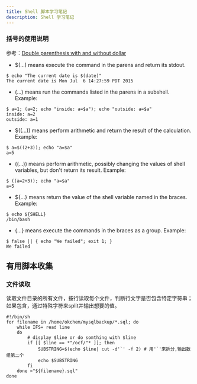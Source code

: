 ```yaml
---
title: Shell 脚本学习笔记
description: Shell 学习笔记
---
```


### 括号的使用说明
参考：[Double parenthesis with and without dollar](http://stackoverflow.com/questions/31255699/double-parenthesis-with-and-without-dollar)

 - $(...) means execute the command in the parens and return its stdout. 

```
$ echo "The current date is $(date)"
The current date is Mon Jul  6 14:27:59 PDT 2015
```
- (...) means run the commands listed in the parens in a subshell. Example:

```
$ a=1; (a=2; echo "inside: a=$a"); echo "outside: a=$a"
inside: a=2
outside: a=1
```

- $((...)) means perform arithmetic and return the result of the calculation. Example:

```
$ a=$((2+3)); echo "a=$a"
a=5
```

- ((...)) means perform arithmetic, possibly changing the values of shell variables, but don't return its result. Example:

```
$ ((a=2+3)); echo "a=$a"
a=5
```

- ${...} means return the value of the shell variable named in the braces. Example:

```
$ echo ${SHELL}
/bin/bash
```

- {...} means execute the commands in the braces as a group. Example:

```
$ false || { echo "We failed"; exit 1; }
We failed
```


## 有用脚本收集

### 文件读取
读取文件目录的所有文件，按行读取每个文件，判断行文字是否包含特定字符串；如果包含，通过特殊字符来split并输出想要的值。

```
#!/bin/sh
for filename in /home/okchem/mysqlbackup/*.sql; do
    while IFS= read line
	do
		# display $line or do somthing with $line
		if [[ $line == *"/ocf/"* ]]; then
			SUBSTRING=$(echo $line| cut -d'`' -f 2) # 用'`'来拆分,输出数组第二个
			echo $SUBSTRING
		fi
	done <"${filename}.sql"
done
```